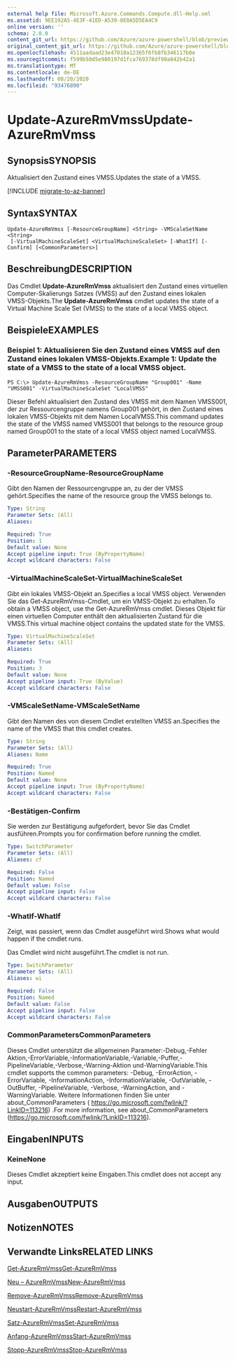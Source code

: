 ```yaml
---
external help file: Microsoft.Azure.Commands.Compute.dll-Help.xml
ms.assetid: 9EE192A5-4E3F-41ED-A539-8E0A5D5EA4C9
online version: ''
schema: 2.0.0
content_git_url: https://github.com/Azure/azure-powershell/blob/preview/src/ResourceManager/Compute/Stack/Commands.Compute/help/Update-AzureRmVmss.md
original_content_git_url: https://github.com/Azure/azure-powershell/blob/preview/src/ResourceManager/Compute/Stack/Commands.Compute/help/Update-AzureRmVmss.md
ms.openlocfilehash: 4511aadaad23e47018a12365f6fb8fb346117b0e
ms.sourcegitcommit: f599b50d5e980197d1fca769378df90a842b42a1
ms.translationtype: MT
ms.contentlocale: de-DE
ms.lasthandoff: 08/20/2020
ms.locfileid: "93476890"
---
```

# <span data-ttu-id="3e75f-101">Update-AzureRmVmss</span><span class="sxs-lookup"><span data-stu-id="3e75f-101">Update-AzureRmVmss</span></span>

## <span data-ttu-id="3e75f-102">Synopsis</span><span class="sxs-lookup"><span data-stu-id="3e75f-102">SYNOPSIS</span></span>
<span data-ttu-id="3e75f-103">Aktualisiert den Zustand eines VMSS.</span><span class="sxs-lookup"><span data-stu-id="3e75f-103">Updates the state of a VMSS.</span></span>

[!INCLUDE [migrate-to-az-banner](../../includes/migrate-to-az-banner.md)]

## <span data-ttu-id="3e75f-104">Syntax</span><span class="sxs-lookup"><span data-stu-id="3e75f-104">SYNTAX</span></span>

```
Update-AzureRmVmss [-ResourceGroupName] <String> -VMScaleSetName <String>
 [-VirtualMachineScaleSet] <VirtualMachineScaleSet> [-WhatIf] [-Confirm] [<CommonParameters>]
```

## <span data-ttu-id="3e75f-105">Beschreibung</span><span class="sxs-lookup"><span data-stu-id="3e75f-105">DESCRIPTION</span></span>
<span data-ttu-id="3e75f-106">Das Cmdlet **Update-AzureRmVmss** aktualisiert den Zustand eines virtuellen Computer-Skalierungs Satzes (VMSS) auf den Zustand eines lokalen VMSS-Objekts.</span><span class="sxs-lookup"><span data-stu-id="3e75f-106">The **Update-AzureRmVmss** cmdlet updates the state of a Virtual Machine Scale Set (VMSS) to the state of a local VMSS object.</span></span>

## <span data-ttu-id="3e75f-107">Beispiele</span><span class="sxs-lookup"><span data-stu-id="3e75f-107">EXAMPLES</span></span>

### <span data-ttu-id="3e75f-108">Beispiel 1: Aktualisieren Sie den Zustand eines VMSS auf den Zustand eines lokalen VMSS-Objekts.</span><span class="sxs-lookup"><span data-stu-id="3e75f-108">Example 1: Update the state of a VMSS to the state of a local VMSS object.</span></span>
```
PS C:\> Update-AzureRmVmss -ResourceGroupName "Group001" -Name "VMSS001" -VirtualMachineScaleSet "LocalVMSS"
```

<span data-ttu-id="3e75f-109">Dieser Befehl aktualisiert den Zustand des VMSS mit dem Namen VMSS001, der zur Ressourcengruppe namens Group001 gehört, in den Zustand eines lokalen VMSS-Objekts mit dem Namen LocalVMSS.</span><span class="sxs-lookup"><span data-stu-id="3e75f-109">This command updates the state of the VMSS named VMSS001 that belongs to the resource group named Group001 to the state of a local VMSS object named LocalVMSS.</span></span>

## <span data-ttu-id="3e75f-110">Parameter</span><span class="sxs-lookup"><span data-stu-id="3e75f-110">PARAMETERS</span></span>

### <span data-ttu-id="3e75f-111">-ResourceGroupName</span><span class="sxs-lookup"><span data-stu-id="3e75f-111">-ResourceGroupName</span></span>
<span data-ttu-id="3e75f-112">Gibt den Namen der Ressourcengruppe an, zu der der VMSS gehört.</span><span class="sxs-lookup"><span data-stu-id="3e75f-112">Specifies the name of the resource group the VMSS belongs to.</span></span>

```yaml
Type: String
Parameter Sets: (All)
Aliases: 

Required: True
Position: 1
Default value: None
Accept pipeline input: True (ByPropertyName)
Accept wildcard characters: False
```

### <span data-ttu-id="3e75f-113">-VirtualMachineScaleSet</span><span class="sxs-lookup"><span data-stu-id="3e75f-113">-VirtualMachineScaleSet</span></span>
<span data-ttu-id="3e75f-114">Gibt ein lokales VMSS-Objekt an.</span><span class="sxs-lookup"><span data-stu-id="3e75f-114">Specifies a local VMSS object.</span></span>
<span data-ttu-id="3e75f-115">Verwenden Sie das Get-AzureRmVmss-Cmdlet, um ein VMSS-Objekt zu erhalten.</span><span class="sxs-lookup"><span data-stu-id="3e75f-115">To obtain a VMSS object, use the Get-AzureRmVmss cmdlet.</span></span>
<span data-ttu-id="3e75f-116">Dieses Objekt für einen virtuellen Computer enthält den aktualisierten Zustand für die VMSS.</span><span class="sxs-lookup"><span data-stu-id="3e75f-116">This virtual machine object contains the updated state for the VMSS.</span></span>

```yaml
Type: VirtualMachineScaleSet
Parameter Sets: (All)
Aliases: 

Required: True
Position: 3
Default value: None
Accept pipeline input: True (ByValue)
Accept wildcard characters: False
```

### <span data-ttu-id="3e75f-117">-VMScaleSetName</span><span class="sxs-lookup"><span data-stu-id="3e75f-117">-VMScaleSetName</span></span>
<span data-ttu-id="3e75f-118">Gibt den Namen des von diesem Cmdlet erstellten VMSS an.</span><span class="sxs-lookup"><span data-stu-id="3e75f-118">Specifies the name of the VMSS that this cmdlet creates.</span></span>

```yaml
Type: String
Parameter Sets: (All)
Aliases: Name

Required: True
Position: Named
Default value: None
Accept pipeline input: True (ByPropertyName)
Accept wildcard characters: False
```

### <span data-ttu-id="3e75f-119">-Bestätigen</span><span class="sxs-lookup"><span data-stu-id="3e75f-119">-Confirm</span></span>
<span data-ttu-id="3e75f-120">Sie werden zur Bestätigung aufgefordert, bevor Sie das Cmdlet ausführen.</span><span class="sxs-lookup"><span data-stu-id="3e75f-120">Prompts you for confirmation before running the cmdlet.</span></span>

```yaml
Type: SwitchParameter
Parameter Sets: (All)
Aliases: cf

Required: False
Position: Named
Default value: False
Accept pipeline input: False
Accept wildcard characters: False
```

### <span data-ttu-id="3e75f-121">-WhatIf</span><span class="sxs-lookup"><span data-stu-id="3e75f-121">-WhatIf</span></span>
<span data-ttu-id="3e75f-122">Zeigt, was passiert, wenn das Cmdlet ausgeführt wird.</span><span class="sxs-lookup"><span data-stu-id="3e75f-122">Shows what would happen if the cmdlet runs.</span></span>

<span data-ttu-id="3e75f-123">Das Cmdlet wird nicht ausgeführt.</span><span class="sxs-lookup"><span data-stu-id="3e75f-123">The cmdlet is not run.</span></span>

```yaml
Type: SwitchParameter
Parameter Sets: (All)
Aliases: wi

Required: False
Position: Named
Default value: False
Accept pipeline input: False
Accept wildcard characters: False
```

### <span data-ttu-id="3e75f-124">CommonParameters</span><span class="sxs-lookup"><span data-stu-id="3e75f-124">CommonParameters</span></span>
<span data-ttu-id="3e75f-125">Dieses Cmdlet unterstützt die allgemeinen Parameter:-Debug,-Fehler Aktion,-ErrorVariable,-InformationVariable,-Variable,-Puffer,-PipelineVariable,-Verbose,-Warning-Aktion und-WarningVariable.</span><span class="sxs-lookup"><span data-stu-id="3e75f-125">This cmdlet supports the common parameters: -Debug, -ErrorAction, -ErrorVariable, -InformationAction, -InformationVariable, -OutVariable, -OutBuffer, -PipelineVariable, -Verbose, -WarningAction, and -WarningVariable.</span></span> <span data-ttu-id="3e75f-126">Weitere Informationen finden Sie unter about_CommonParameters ( https://go.microsoft.com/fwlink/?LinkID=113216) .</span><span class="sxs-lookup"><span data-stu-id="3e75f-126">For more information, see about_CommonParameters (https://go.microsoft.com/fwlink/?LinkID=113216).</span></span>

## <span data-ttu-id="3e75f-127">Eingaben</span><span class="sxs-lookup"><span data-stu-id="3e75f-127">INPUTS</span></span>

### <span data-ttu-id="3e75f-128">Keine</span><span class="sxs-lookup"><span data-stu-id="3e75f-128">None</span></span>
<span data-ttu-id="3e75f-129">Dieses Cmdlet akzeptiert keine Eingaben.</span><span class="sxs-lookup"><span data-stu-id="3e75f-129">This cmdlet does not accept any input.</span></span>

## <span data-ttu-id="3e75f-130">Ausgaben</span><span class="sxs-lookup"><span data-stu-id="3e75f-130">OUTPUTS</span></span>

## <span data-ttu-id="3e75f-131">Notizen</span><span class="sxs-lookup"><span data-stu-id="3e75f-131">NOTES</span></span>

## <span data-ttu-id="3e75f-132">Verwandte Links</span><span class="sxs-lookup"><span data-stu-id="3e75f-132">RELATED LINKS</span></span>

[<span data-ttu-id="3e75f-133">Get-AzureRmVmss</span><span class="sxs-lookup"><span data-stu-id="3e75f-133">Get-AzureRmVmss</span></span>](./Get-AzureRmVmss.md)

[<span data-ttu-id="3e75f-134">Neu – AzureRmVmss</span><span class="sxs-lookup"><span data-stu-id="3e75f-134">New-AzureRmVmss</span></span>](./New-AzureRmVmss.md)

[<span data-ttu-id="3e75f-135">Remove-AzureRmVmss</span><span class="sxs-lookup"><span data-stu-id="3e75f-135">Remove-AzureRmVmss</span></span>](./Remove-AzureRmVmss.md)

[<span data-ttu-id="3e75f-136">Neustart-AzureRmVmss</span><span class="sxs-lookup"><span data-stu-id="3e75f-136">Restart-AzureRmVmss</span></span>](./Restart-AzureRmVmss.md)

[<span data-ttu-id="3e75f-137">Satz-AzureRmVmss</span><span class="sxs-lookup"><span data-stu-id="3e75f-137">Set-AzureRmVmss</span></span>](./Set-AzureRmVmss.md)

[<span data-ttu-id="3e75f-138">Anfang-AzureRmVmss</span><span class="sxs-lookup"><span data-stu-id="3e75f-138">Start-AzureRmVmss</span></span>](./Start-AzureRmVmss.md)

[<span data-ttu-id="3e75f-139">Stopp-AzureRmVmss</span><span class="sxs-lookup"><span data-stu-id="3e75f-139">Stop-AzureRmVmss</span></span>](./Stop-AzureRmVmss.md)


